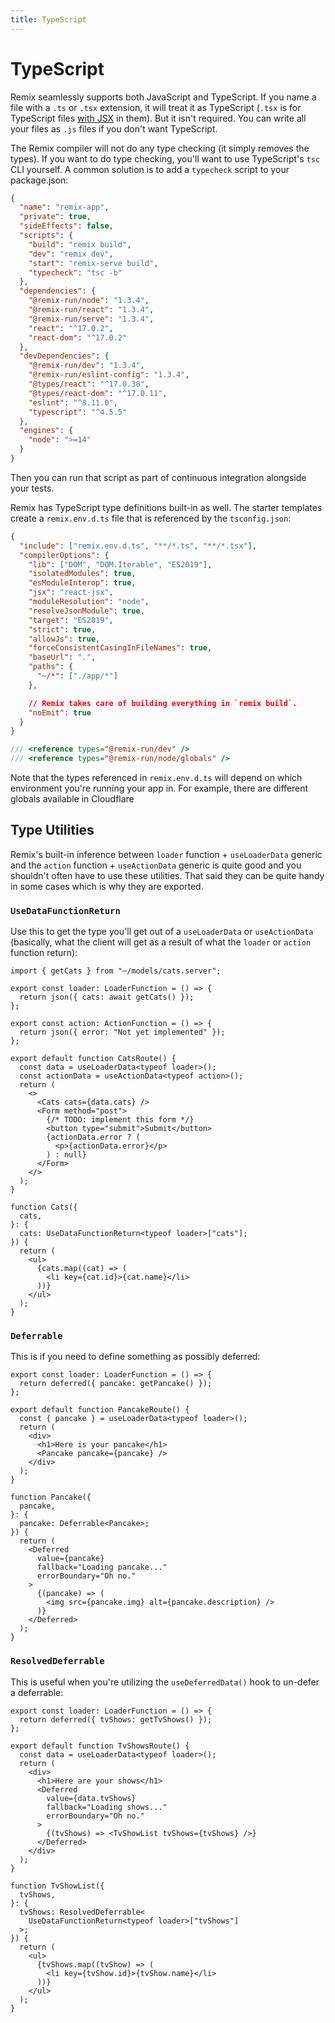```yaml
---
title: TypeScript
---
```


# TypeScript

Remix seamlessly supports both JavaScript and TypeScript. If you name a file with a `.ts` or `.tsx` extension, it will treat it as TypeScript (`.tsx` is for TypeScript files [with JSX][with-jsx] in them). But it isn't required. You can write all your files as `.js` files if you don't want TypeScript.

The Remix compiler will not do any type checking (it simply removes the types). If you want to do type checking, you'll want to use TypeScript's `tsc` CLI yourself. A common solution is to add a `typecheck` script to your package.json:

```json filename=package.json lines=[11]
{
  "name": "remix-app",
  "private": true,
  "sideEffects": false,
  "scripts": {
    "build": "remix build",
    "dev": "remix dev",
    "start": "remix-serve build",
    "typecheck": "tsc -b"
  },
  "dependencies": {
    "@remix-run/node": "1.3.4",
    "@remix-run/react": "1.3.4",
    "@remix-run/serve": "1.3.4",
    "react": "^17.0.2",
    "react-dom": "^17.0.2"
  },
  "devDependencies": {
    "@remix-run/dev": "1.3.4",
    "@remix-run/eslint-config": "1.3.4",
    "@types/react": "^17.0.38",
    "@types/react-dom": "^17.0.11",
    "eslint": "^8.11.0",
    "typescript": "^4.5.5"
  },
  "engines": {
    "node": ">=14"
  }
}
```

Then you can run that script as part of continuous integration alongside your tests.

Remix has TypeScript type definitions built-in as well. The starter templates create a `remix.env.d.ts` file that is referenced by the `tsconfig.json`:

```json filename=tsconfig.json lines=[2]
{
  "include": ["remix.env.d.ts", "**/*.ts", "**/*.tsx"],
  "compilerOptions": {
    "lib": ["DOM", "DOM.Iterable", "ES2019"],
    "isolatedModules": true,
    "esModuleInterop": true,
    "jsx": "react-jsx",
    "moduleResolution": "node",
    "resolveJsonModule": true,
    "target": "ES2019",
    "strict": true,
    "allowJs": true,
    "forceConsistentCasingInFileNames": true,
    "baseUrl": ".",
    "paths": {
      "~/*": ["./app/*"]
    },

    // Remix takes care of building everything in `remix build`.
    "noEmit": true
  }
}
```

```ts filename=remix.env.d.ts
/// <reference types="@remix-run/dev" />
/// <reference types="@remix-run/node/globals" />
```

<docs-info>Note that the types referenced in `remix.env.d.ts` will depend on which environment you're running your app in. For example, there are different globals available in Cloudflare</docs-info>

## Type Utilities

Remix's built-in inference between `loader` function + `useLoaderData` generic and the `action` function + `useActionData` generic is quite good and you shouldn't often have to use these utilities. That said they can be quite handy in some cases which is why they are exported.

### `UseDataFunctionReturn`

Use this to get the type you'll get out of a `useLoaderData` or `useActionData` (basically, what the client will get as a result of what the `loader` or `action` function return):

```tsx lines=[31]
import { getCats } from "~/models/cats.server";

export const loader: LoaderFunction = () => {
  return json({ cats: await getCats() });
};

export const action: ActionFunction = () => {
  return json({ error: "Not yet implemented" });
};

export default function CatsRoute() {
  const data = useLoaderData<typeof loader>();
  const actionData = useActionData<typeof action>();
  return (
    <>
      <Cats cats={data.cats} />
      <Form method="post">
        {/* TODO: implement this form */}
        <button type="submit">Submit</button>
        {actionData.error ? (
          <p>{actionData.error}</p>
        ) : null}
      </Form>
    </>
  );
}

function Cats({
  cats,
}: {
  cats: UseDataFunctionReturn<typeof loader>["cats"];
}) {
  return (
    <ul>
      {cats.map((cat) => (
        <li key={cat.id}>{cat.name}</li>
      ))}
    </ul>
  );
}
```

### `Deferrable`

This is if you need to define something as possibly deferred:

```tsx lines=[18]
export const loader: LoaderFunction = () => {
  return deferred({ pancake: getPancake() });
};

export default function PancakeRoute() {
  const { pancake } = useLoaderData<typeof loader>();
  return (
    <div>
      <h1>Here is your pancake</h1>
      <Pancake pancake={pancake} />
    </div>
  );
}

function Pancake({
  pancake,
}: {
  pancake: Deferrable<Pancake>;
}) {
  return (
    <Deferred
      value={pancake}
      fallback="Loading pancake..."
      errorBoundary="Oh no."
    >
      {(pancake) => (
        <img src={pancake.img} alt={pancake.description} />
      )}
    </Deferred>
  );
}
```

### `ResolvedDeferrable`

This is useful when you're utilizing the `useDeferredData()` hook to un-defer a deferrable:

```tsx lines=[24]
export const loader: LoaderFunction = () => {
  return deferred({ tvShows: getTvShows() });
};

export default function TvShowsRoute() {
  const data = useLoaderData<typeof loader>();
  return (
    <div>
      <h1>Here are your shows</h1>
      <Deferred
        value={data.tvShows}
        fallback="Loading shows..."
        errorBoundary="Oh no."
      >
        {(tvShows) => <TvShowList tvShows={tvShows} />}
      </Deferred>
    </div>
  );
}

function TvShowList({
  tvShows,
}: {
  tvShows: ResolvedDeferrable<
    UseDataFunctionReturn<typeof loader>["tvShows"]
  >;
}) {
  return (
    <ul>
      {tvShows.map((tvShow) => (
        <li key={tvShow.id}>{tvShow.name}</li>
      ))}
    </ul>
  );
}
```

[with-jsx]: https://www.typescriptlang.org/docs/handbook/jsx.html
